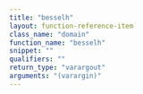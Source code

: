 ```yaml
---
title: "besselh"
layout: function-reference-item
class_name: "domain"
function_name: "besselh"
snippet: ""
qualifiers: ""
return_type: "varargout"
arguments: "(varargin)"
---
```


<pre class="help-text"></pre>